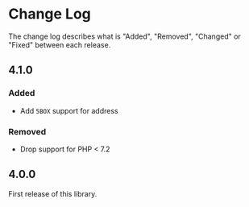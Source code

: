 # Change Log

The change log describes what is "Added", "Removed", "Changed" or "Fixed" between each release.

## 4.1.0

### Added

- Add `5BOX` support for address

### Removed

- Drop support for PHP < 7.2

## 4.0.0

First release of this library. 
